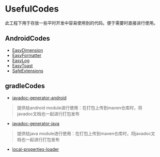 # UsefulCodes

此工程下用于存放一些平时开发中容易使用到的代码。便于需要时直接进行使用。

## AndroidCodes

- [EasyDimension](./docs/EasyDimension.md)
- [EasyFormatter](./docs/EasyFormatter.md)
- [EasyLog](./docs/EasyLog.md)
- [EasyToast](./docs/EasyToast.md)
- [SafeExtensions](./docs/SafeExtensions.md)

## gradleCodes

- [javadoc-generator-android](./gradles/javadoc-generator-android.gradle)

> 提供给android module进行使用：在打包上传到maven仓库时，将javadoc文档也一起进行打包发布

- [javadoc-generator-java](./gradles/javadoc-generator-java.gradle)

> 提供给java module进行使用：在打包上传到maven仓库时，将javadoc文档也一起进行打包发布

- [local-properties-loader](./gradles/local-properties-loader.gradle)

>